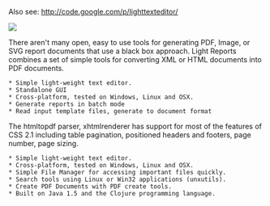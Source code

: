 Also see:
http://code.google.com/p/lighttexteditor/

<img src="https://github.com/berlinbrown/lightreports/raw/master/media/screenshot_1_main.png" />

There aren't many open, easy to use tools for generating PDF, Image, or SVG report documents that use a black box approach. Light Reports combines a set of simple tools for converting XML or HTML documents into PDF documents.

    * Simple light-weight text editor.
    * Standalone GUI
    * Cross-platform, tested on Windows, Linux and OSX.
    * Generate reports in batch mode
    * Read input template files, generate to document format 

The htmltopdf parser, xhtmlrenderer has support for most of the features of CSS 2.1 including table pagination, positioned headers and footers, page number, page sizing. 


    * Simple light-weight text editor.
    * Cross-platform, tested on Windows, Linux and OSX.
    * Simple File Manager for accessing important files quickly.
    * Search tools using Linux or Win32 applications (unxutils).
    * Create PDF Documents with PDF create tools.
    * Built on Java 1.5 and the Clojure programming language. 
